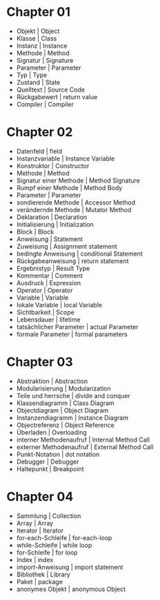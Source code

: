 Chapter 01
============
- Objekt | Object
- Klasse | Class
- Instanz | Instance
- Methode | Method
- Signatur | Signature
- Parameter | Parameter
- Typ | Type
- Zustand | State
- Quelltext | Source Code
- Rückgabewert | return value
- Compiler | Compiler

Chapter 02
===========
- Datenfeld | field
- Instanzvariable | Instance Variable
- Konstruktor | Constructor
- Methode | Method
- Signatur einer Methode | Method Signature
- Rumpf einer Methode | Method Body
- Parameter | Parameter
- sondierende Methode | Accessor Method
- verändernde Methode | Mutator Method
- Deklaration | Declaration
- Initialisierung | Initialization
- Block | Block
- Anweisung | Statement
- Zuweisung | Assignment statement
- bedingte Anweisung | conditional Statement
- Rückgabeanweisung | return statement
- Ergebnistyp | Result Type
- Kommentar | Comment
- Ausdruck | Expression
- Operator | Operator
- Variable | Variable
- lokale Variable | local Variable
- Sichtbarkeit | Scope
- Lebensdauer | lifetime
- tatsächlicher Parameter | actual Parameter
- formale Parameter | formal parameters

Chapter 03
===========
- Abstraktion | Abstraction
- Modularisierung | Modularization
- Teile und herrsche | divide and conquer
- Klassendiagramm | Class Diagram
- Objectdiagram | Object Diagram
- Instanzendiagramm | Instance Diagram
- Objectreferenz | Object Reference
- Überladen | Overloading
- interner Methodenaufruf | Internal Method Call
- externer Methodenaufruf | External Method Call
- Punkt-Notation | dot notation
- Debugger | Debugger
- Haltepunkt | Breakpoint

Chapter 04
============
- Sammlung | Collection
- Array | Array
- Iterator | Iterator
- for-each-Schleife | for-each-loop
- while-Schleife | while loop
- for-Schleife | for loop
- Index | index
- import-Anweisung | import statement
- Bibliothek | Library
- Paket | package
- anonymes Objekt | anonymous Object



